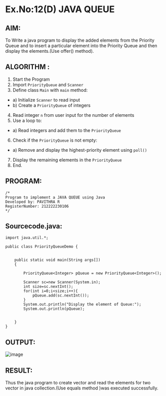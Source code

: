 # Ex.No:12(D) JAVA QUEUE
## AIM:
To Write a java program to display the added elements from the Priority Queue and to insert a particular element into the Priority Queue and then display the elements.(Use offer() method).


## ALGORITHM :
1.	Start the Program
2.	Import `PriorityQueue` and `Scanner`
3.	Define class `Main` with `main` method:
-	a) Initialize `Scanner` to read input
-	b) Create a `PriorityQueue` of integers
4.	Read integer `n` from user input for the number of elements
5.	Use a loop to:
-	a) Read integers and add them to the `PriorityQueue`
6.	Check if the `PriorityQueue` is not empty:
-	a) Remove and display the highest-priority element using `poll()`
7.	Display the remaining elements in the `PriorityQueue`
8.	End.





## PROGRAM:
 ```
/*
Program to implement a JAVA QUEUE using Java
Developed by: PAVITHRA R
RegisterNumber: 212222230106
*/
```

## Sourcecode.java:

```
import java.util.*;

public class PriorityQueueDemo {
	

	public static void main(String args[])
	{
	
		PriorityQueue<Integer> pQueue = new PriorityQueue<Integer>();
        
	    Scanner sc=new Scanner(System.in);
	    int size=sc.nextInt();
	    for(int i=0;i<size;i++){
	        pQueue.add(sc.nextInt());
	    }
	    System.out.println("Display the element of Queue:");
		System.out.println(pQueue);

		
	}
}

```


## OUTPUT:

![image](https://github.com/user-attachments/assets/197adc1b-59d4-4ca1-bf8a-9a263da6fdb2)


## RESULT:
Thus the java program to create vector and read the elements for two vector in java collection.(Use equals method )was executed successfully.


